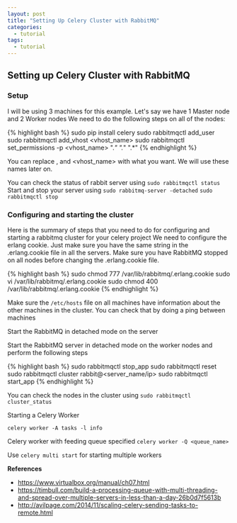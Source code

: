 ```yaml
---
layout: post
title: "Setting Up Celery Cluster with RabbitMQ"
categories:
  - tutorial
tags:
  - tutorial
---
```


## Setting up Celery Cluster with RabbitMQ

### Setup
I will be using 3 machines for this example. Let's say we have 1 Master node and 2 Worker nodes
We need to do the following steps on all of the nodes:

{% highlight bash %}
sudo pip install celery
sudo rabbitmqctl add_user <username> <password>
sudo rabbitmqctl add_vhost <vhost_name>
sudo rabbitmqctl set_permissions -p <vhost_name> <username> ".*" ".*" ".*"
{% endhighlight %}

You can replace <username>, <password> and <vhost_name> with what you want. We will use these names later on.

You can check the status of rabbit server using
`sudo rabbitmqctl status`
Start and stop your server using
`sudo rabbitmq-server -detached`
`sudo rabbitmqctl stop`

### Configuring and starting the cluster
Here is the summary of steps that you need to do for configuring and starting a rabbitmq cluster for your celery project
We need to configure the erlang cookie. Just make sure you have the same string in the .erlang.cookie file in all the servers.
Make sure you have RabbitMQ stopped on all nodes before changing the .erlang.cookie file.

{% highlight bash %}
sudo chmod 777 /var/lib/rabbitmq/.erlang.cookie
sudo vi /var/lib/rabbitmq/.erlang.cookie
sudo chmod 400 /var/lib/rabbitmq/.erlang.cookie
{% endhighlight %}

Make sure the `/etc/hosts` file on all machines have information about the other machines in the cluster. You can check that by doing a ping between machines

Start the RabbitMQ in detached mode on the server

Start the RabbitMQ server in detached mode on the worker nodes and perform the following steps

{% highlight bash %}
sudo rabbitmqctl stop_app
sudo rabbitmqctl reset
sudo rabbitmqctl cluster rabbit@<server_name/ip>
sudo rabbitmqctl start_app
{% endhighlight %}

You can check the nodes in the cluster using
`sudo rabbitmqctl cluster_status`

Starting a Celery Worker

`celery worker -A tasks -l info`

Celery worker with feeding queue specified
`celery worker -Q <queue_name>`

Use `celery multi start` for starting multiple workers


**References**
- https://www.virtualbox.org/manual/ch07.html
- https://timbull.com/build-a-processing-queue-with-multi-threading-and-spread-over-multiple-servers-in-less-than-a-day-26b0d7f5613b
- http://avilpage.com/2014/11/scaling-celery-sending-tasks-to-remote.html
